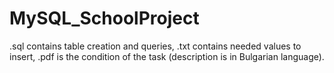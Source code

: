 # MySQL_SchoolProject
.sql contains table creation and queries, .txt contains needed values to insert, .pdf is the condition of the task (description is in Bulgarian language). 
